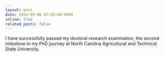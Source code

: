 ```yaml
---
layout: post
date: 2024-05-06 07:59:00-0400
inline: true
related_posts: false
---
```


I have successfully passed my doctoral research examination, the second milestone in my PhD journey at North Carolina Agricultural and Technical State University. 
